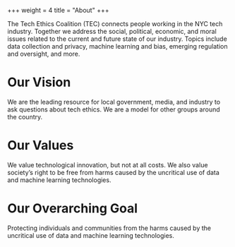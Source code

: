 +++
weight = 4
title = "About"
+++

The Tech Ethics Coalition (TEC) connects people working in the NYC tech industry. Together we address the social, political, economic, and moral issues related to the current and future state of our industry. Topics include data collection and privacy, machine learning and bias, emerging regulation and oversight, and more.

# Our Vision
We are the leading resource for local government, media, and industry to ask questions about tech ethics. We are a model for other groups around the country.

# Our Values
We value technological innovation, but not at all costs. We also value society’s right to be free from harms caused by the uncritical use of data and machine learning technologies.

# Our Overarching Goal
Protecting individuals and communities from the harms caused by the uncritical use of data and machine learning technologies.
